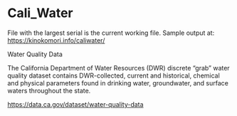 # Cali_Water
File with the largest serial is the current working file.
Sample output at: https://kinokomori.info/caliwater/


 Water Quality Data

The California Department of Water Resources (DWR) discrete “grab” water quality dataset contains DWR-collected, current and historical, chemical and physical parameters found in drinking water, groundwater, and surface waters throughout the state.

https://data.ca.gov/dataset/water-quality-data
